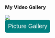 <?php
$arr_video_ids = array(
    'https://www.youtube.com/watch?v=Pzv_lUp3iOQ',
    'https://www.youtube.com/watch?v=zRtU8dpTEXg',
    'https://www.youtube.com/watch?v=EfSfLyeREMc',
    'https://www.youtube.com/watch?v=C-nypyy4pLg',
    'https://www.youtube.com/watch?v=OJpMT3odXtQ',
    'https://www.youtube.com/watch?v=WBnzOyBVwdg',
);
 
function getYouTubeThumbnailImage($video_id) {
    return "http://i3.ytimg.com/vi/$video_id/hqdefault.jpg";
}
 
function extractVideoID($url){
    $regExp = "/^.*((youtu.be\/)|(v\/)|(\/u\/\w\/)|(embed\/)|(watch\?))\??v?=?([^#\&\?]*).*/";
    preg_match($regExp, $url, $video);
    return $video[7];
}
?>

<link rel="stylesheet" href="https://cdnjs.cloudflare.com/ajax/libs/fancybox/3.5.7/jquery.fancybox.min.css" />
<link rel="stylesheet" href="https://cdnjs.cloudflare.com/ajax/libs/twitter-bootstrap/4.5.2/css/bootstrap.min.css" />
<div class="container">
    <h3 class="text-center">My Video Gallery</h3>
    <div class="row">
        <?php foreach ($arr_video_ids as $video) { ?>
            <?php
            $video_id = extractVideoID($video);
            $video_thumbnail = getYouTubeThumbnailImage($video_id);
            ?>
            <div class="col-md-4">
                <div class="pb-2">
                    <a data-fancybox="video-gallery" href="<?php echo $video; ?>">
                        <img src="<?php echo $video_thumbnail; ?>" class="img-thumbnail" />
                    </a>
                </div>
            </div>
        <?php } ?>
    </div>
</div>
<script src="https://cdnjs.cloudflare.com/ajax/libs/jquery/3.5.1/jquery.min.js"></script>
<script src="https://cdnjs.cloudflare.com/ajax/libs/fancybox/3.5.7/jquery.fancybox.min.js"></script>
<script src="https://cdnjs.cloudflare.com/ajax/libs/twitter-bootstrap/4.5.2/js/bootstrap.min.js"></script>


<style type="text/css">
#submit {
 background-color: #008080;
 padding: .5em;
 -moz-border-radius: 5px;
 -webkit-border-radius: 5px;
 border-radius: 6px;
 color: #fff;
 align: center;
 font-size: 20px;
 text-decoration: none;
 border: none;
}
#submit:hover {
 border: none;
 background: orange;
 box-shadow: 0px 0px 1px #777;
}
</style>

<form>
<input id='submit' type="BUTTON" value="Picture Gallery" onclick="window.location.href='https://larguncw.github.io/PyRoboCar/pages/Gallery'">
</form>

<form>
<input id='submit' style="position: relative; left: 750px; bottom: 0px;" type="BUTTON" value="Homepage" onclick="window.location.href='https://larguncw.github.io/PyRoboCar/'">
</form>

